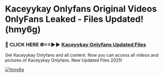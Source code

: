 # Kaceyykay Onlyfans Original Videos 0nlyFans Leaked - Files Updated! (hmy6g)

<h3>🔴 CLICK HERE 🌐==►► <a href="https://tinyurl.com/2m67pmp6" rel="nofollow">Kaceyykay Onlyfans Updated Files</a></h3>

Get Kaceyykay Onlyfans and all content. Now you can access all videos and pictures of Kaceyykay Onlyfans. New Updated Files 2025!

[![hmy6g](https://i.imgur.com/H4QAA4z.gif)](https://tinyurl.com/2m67pmp6)